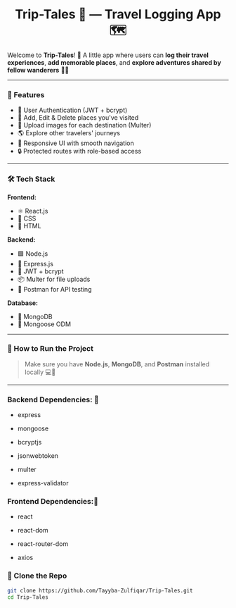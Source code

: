 <h1 align="center"> Trip-Tales 🧸 — Travel Logging App 🗺️</h1>

Welcome to **Trip-Tales**! 🦋
A little app where users can **log their travel experiences**, **add memorable places**, and **explore adventures shared by fellow wanderers** 🧁🌸  


---

### 🎀 Features

- 🐾 User Authentication (JWT + bcrypt)
- 📍 Add, Edit & Delete places you've visited
- 🧳 Upload images for each destination (Multer)
- 🌎 Explore other travelers' journeys
- 📱 Responsive UI with smooth navigation
- 🔒 Protected routes with role-based access

---

### 🛠️ Tech Stack

**Frontend:**
- ⚛️ React.js
- 🎨 CSS
- 🌼 HTML

**Backend:**
- 🟩 Node.js
- 🚀 Express.js
- 🔐 JWT + bcrypt
- 📦 Multer for file uploads
- 🧪 Postman for API testing

**Database:**
- 🍃 MongoDB
- 📘 Mongoose ODM

---

### 🧸 How to Run the Project

> Make sure you have **Node.js**, **MongoDB**, and **Postman** installed locally 💻🌸

---

### Backend Dependencies: 🌸

- express

- mongoose

- bcryptjs

- jsonwebtoken

- multer

- express-validator


### Frontend Dependencies:🌸

- react

- react-dom

- react-router-dom

- axios

  
### 🐾 Clone the Repo

```bash
git clone https://github.com/Tayyba-Zulfiqar/Trip-Tales.git
cd Trip-Tales






